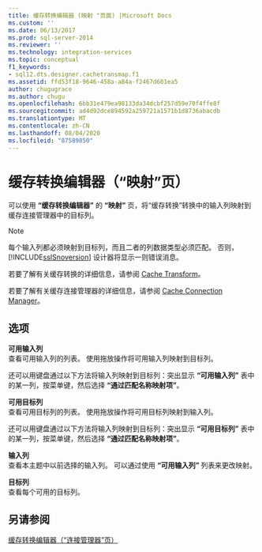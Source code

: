 ```yaml
---
title: 缓存转换编辑器 (映射 "页面) |Microsoft Docs
ms.custom: ''
ms.date: 06/13/2017
ms.prod: sql-server-2014
ms.reviewer: ''
ms.technology: integration-services
ms.topic: conceptual
f1_keywords:
- sql12.dts.designer.cachetransmap.f1
ms.assetid: ffd53f18-9646-458a-a84a-f2467d601ea5
author: chugugrace
ms.author: chugu
ms.openlocfilehash: 6bb31e479ea98133da34dcbf257d59e70f4ffe8f
ms.sourcegitcommit: ad4d92dce894592a259721a1571b1d8736abacdb
ms.translationtype: MT
ms.contentlocale: zh-CN
ms.lasthandoff: 08/04/2020
ms.locfileid: "87589850"
---
```

# <a name="cache-transformation-editor-mappings-page"></a>缓存转换编辑器（“映射”页）
  可以使用 **“缓存转换编辑器”** 的 **“映射”** 页，将“缓存转换”转换中的输入列映射到缓存连接管理器中的目标列。  
  
> [!NOTE]  
>  每个输入列都必须映射到目标列，而且二者的列数据类型必须匹配。 否则， [!INCLUDE[ssISnoversion](../includes/ssisnoversion-md.md)] 设计器将显示一则错误消息。  
  
 若要了解有关缓存转换的详细信息，请参阅 [Cache Transform](data-flow/transformations/cache-transform.md)。  
  
 若要了解有关缓存连接管理器的详细信息，请参阅 [Cache Connection Manager](connection-manager/cache-connection-manager.md)。  
  
## <a name="options"></a>选项  
 **可用输入列**  
 查看可用输入列的列表。 使用拖放操作将可用输入列映射到目标列。  
  
 还可以用键盘通过以下方法将输入列映射到目标列：突出显示 **“可用输入列”** 表中的某一列，按菜单键，然后选择 **“通过匹配名称映射项”**。  
  
 **可用目标列**  
 查看可用目标列的列表。 使用拖放操作将可用目标列映射到输入列。  
  
 还可以用键盘通过以下方法将输入列映射到目标列：突出显示 **“可用目标列”** 表中的某一列，按菜单键，然后选择 **“通过匹配名称映射项”**。  
  
 **输入列**  
 查看本主题中以前选择的输入列。 可以通过使用 **“可用输入列”** 列表来更改映射。  
  
 **目标列**  
 查看每个可用的目标列。  
  
## <a name="see-also"></a>另请参阅  
 [缓存转换编辑器（“连接管理器”页）](../../2014/integration-services/cache-transformation-editor-connection-manager-page.md)  
  
  
